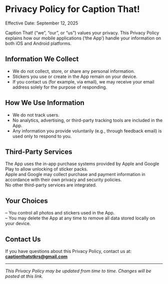 # Privacy Policy for Caption That!

Effective Date: September 12, 2025

Caption That! (“we”, “our”, or “us”) values your privacy. This Privacy Policy explains how our mobile applications (‘the App’) handle your information on both iOS and Android platforms.

## Information We Collect
- We do not collect, store, or share any personal information.  
- Stickers you use or create in the App remain on your device.  
- If you contact us (for example, via email), we may receive your email address solely for the purpose of responding.

## How We Use Information
- We do not track users.  
- No analytics, advertising, or third-party tracking tools are included in the App.  
- Any information you provide voluntarily (e.g., through feedback email) is used only to respond to you.

## Third-Party Services
The App uses the in-app purchase systems provided by Apple and Google Play to allow unlocking of sticker packs.  
Apple and Google may collect purchase and payment information in accordance with their own privacy and security policies.  
No other third-party services are integrated.

## Your Choices
– You control all photos and stickers used in the App.  
– You may delete the App at any time to remove all data stored locally on your device.

## Contact Us
If you have questions about this Privacy Policy, contact us at:  
**captionthatstkrs@gmail.com**

---

*This Privacy Policy may be updated from time to time. Changes will be posted at this link.*
